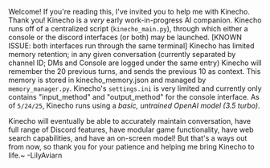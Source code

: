 Welcome! If you're reading this, I've invited you to help me with Kinecho. Thank you!
Kinecho is a *very* early work-in-progress AI companion. Kinecho runs off of a centralized script (`kinecho_main.py`), through which either a console or the discord interfaces (or both) may be launched. [KNOWN ISSUE: both interfaces run through the same terminal]
Kinecho has limited memory retention; in any given conversation (currently separated by channel ID; DMs and Console are logged under the same entry) Kinecho will remember the 20 previous turns, and sends the previous 10 as context. This memory is stored in kinecho_memory.json and managed by `memory_manager.py`.
Kinecho's `settings.ini` is very limited and currently only contains "input_method" and "output_method" for the console interface.
As of `5/24/25`, Kinecho runs using a *basic, untrained OpenAI model (3.5 turbo)*.

Kinecho will eventually be able to accurately maintain conversation, have full range of Discord features, have modular game functionality, have web search capabilities, and have an on-screen model! But that's a ways out from now, so thank you for your patience and helping me bring Kinecho to life.~
-LilyAviarn
